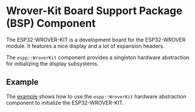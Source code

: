 # Wrover-Kit Board Support Package (BSP) Component

The ESP32-WROVER-KIT is a development board for the ESP32-WROVER module. It
features a nice display and a lot of expansion headers.

The `espp::WroverKit` component provides a singleton hardware abstraction for
initializing the display subsystems.

## Example

The [example](./example) shows how to use the `espp::WroverKit` hardware
abstraction component to initialize the ESP32-WROVER-KIT.

